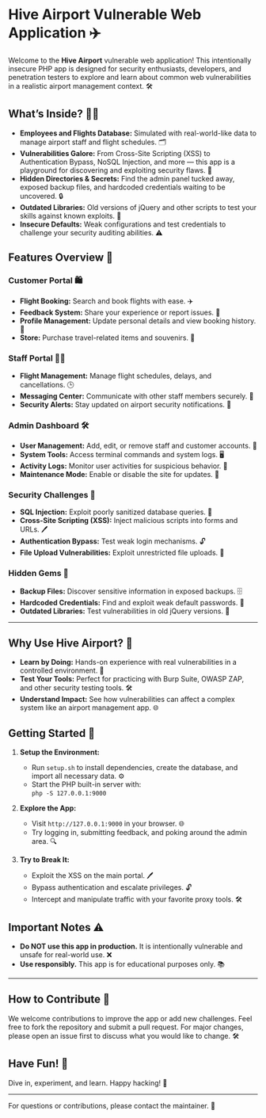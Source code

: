 # Hive Airport Vulnerable Web Application ✈️

Welcome to the **Hive Airport** vulnerable web application! This intentionally insecure PHP app is designed for security enthusiasts, developers, and penetration testers to explore and learn about common web vulnerabilities in a realistic airport management context. 🛠️

## What’s Inside? 🕵️‍♂️

- **Employees and Flights Database:** Simulated with real-world-like data to manage airport staff and flight schedules. 🗂️
- **Vulnerabilities Galore:** From Cross-Site Scripting (XSS) to Authentication Bypass, NoSQL Injection, and more — this app is a playground for discovering and exploiting security flaws. 🐞
- **Hidden Directories & Secrets:** Find the admin panel tucked away, exposed backup files, and hardcoded credentials waiting to be uncovered. 🔒
- **Outdated Libraries:** Old versions of jQuery and other scripts to test your skills against known exploits. 📜
- **Insecure Defaults:** Weak configurations and test credentials to challenge your security auditing abilities. ⚠️

## Features Overview 🚀

### Customer Portal 🛍️
- **Flight Booking:** Search and book flights with ease. ✈️
- **Feedback System:** Share your experience or report issues. 📝
- **Profile Management:** Update personal details and view booking history. 👤
- **Store:** Purchase travel-related items and souvenirs. 🛒

### Staff Portal 🧑‍💼
- **Flight Management:** Manage flight schedules, delays, and cancellations. 🕒
- **Messaging Center:** Communicate with other staff members securely. 💬
- **Security Alerts:** Stay updated on airport security notifications. 🚨

### Admin Dashboard 🛠️
- **User Management:** Add, edit, or remove staff and customer accounts. 👥
- **System Tools:** Access terminal commands and system logs. 🖥️
- **Activity Logs:** Monitor user activities for suspicious behavior. 📜
- **Maintenance Mode:** Enable or disable the site for updates. 🛑

### Security Challenges 🔐
- **SQL Injection:** Exploit poorly sanitized database queries. 💉
- **Cross-Site Scripting (XSS):** Inject malicious scripts into forms and URLs. 🖊️
- **Authentication Bypass:** Test weak login mechanisms. 🔓
- **File Upload Vulnerabilities:** Exploit unrestricted file uploads. 📂

### Hidden Gems 💎
- **Backup Files:** Discover sensitive information in exposed backups. 🗄️
- **Hardcoded Credentials:** Find and exploit weak default passwords. 🔑
- **Outdated Libraries:** Test vulnerabilities in old jQuery versions. 📜

---

## Why Use Hive Airport? 🤔

- **Learn by Doing:** Hands-on experience with real vulnerabilities in a controlled environment. 🧪
- **Test Your Tools:** Perfect for practicing with Burp Suite, OWASP ZAP, and other security testing tools. 🛠️
- **Understand Impact:** See how vulnerabilities can affect a complex system like an airport management app. 🌐

## Getting Started 🏁

1. **Setup the Environment:**
   - Run `setup.sh` to install dependencies, create the database, and import all necessary data. ⚙️
   - Start the PHP built-in server with:  
     `php -S 127.0.0.1:9000`

2. **Explore the App:**
   - Visit `http://127.0.0.1:9000` in your browser. 🌐
   - Try logging in, submitting feedback, and poking around the admin area. 🔍

3. **Try to Break It:**
   - Exploit the XSS on the main portal. 🖊️
   - Bypass authentication and escalate privileges. 🔓
   - Intercept and manipulate traffic with your favorite proxy tools. 🛠️

## Important Notes ⚠️

- **Do NOT use this app in production.** It is intentionally vulnerable and unsafe for real-world use. ❌
- **Use responsibly.** This app is for educational purposes only. 📚

---

## How to Contribute 🤝

We welcome contributions to improve the app or add new challenges. Feel free to fork the repository and submit a pull request. For major changes, please open an issue first to discuss what you would like to change. 🛠️

## Have Fun! 🎉

Dive in, experiment, and learn. Happy hacking! 🚀

---

For questions or contributions, please contact the maintainer. 📧
